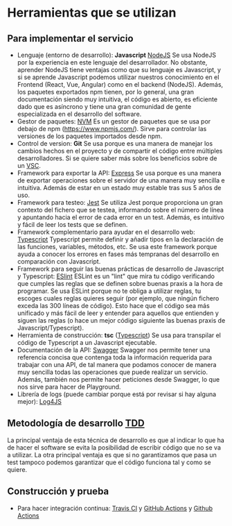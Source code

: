 # Herramientas que se utilizan

## Para implementar el servicio

- Lenguaje (entorno de desarrollo): **Javascript** [NodeJS](https://nodejs.org/es/)
    Se usa NodeJS por la experiencia en este lenguaje del desarrollador.
    No obstante, aprender NodeJS tiene ventajas como que su lenguaje es Javascript, y si se aprende Javascript podemos utilizar nuestros conocimiento en el Frontend (React, Vue, Angular) como en el backend (NodeJS).
    Además, los paquetes exportados npm tienen, por lo general, una gran documentación siendo muy intuitiva, el código es abierto, es eficiente dado que es asíncrono y tiene una gran comunidad de gente especializada en el desarrollo del software.
- Gestor de paquetes: [NVM](https://github.com/nvm-sh/nvm)
    Es un gestor de paquetes que se usa por debajo de npm (https://www.npmjs.com/).
    Sirve para controlar las versiones de los paquetes importados desde npm.
- Control de version: **Git**
    Se usa porque es una manera de manejar los cambios hechos en el proyecto y de compartir el código entre múltiples desarrolladores.
    Si se quiere saber más sobre los beneficios sobre de un [VSC](https://www.seguetech.com/a-review-of-software-version-control-systems-benefits-and-why-it-matters/).
- Framework para exportar la API: [Express](https://expressjs.com/)
    Se usa porque es una manera de exportar operaciones sobre el servidor de una manera muy sencilla e intuitiva.
    Además de estar en un estado muy estable tras sus 5 años de uso.
- Framework para testeo: [Jest](https://jestjs.io/)
    Se utiliza Jest porque proporciona un gran contexto del fichero que se testea, informando sobre el número de línea y apuntando hacia el error de cada error en un test.
    Además, es intuitivo y fácil de leer los tests que se definen.
- Framework complementario para ayudar en el desarrollo web: [Typescript](https://www.typescriptlang.org/)
    Typescript permite definir y añadir tipos en la declaración de las funciones, variables, métodos, etc.
    Se usa este framework porque ayuda a conocer los errores en fases más tempranas del desarrollo en comparación con Javascript.
- Framework para seguir las buenas prácticas de desarrollo de Javascript y Typescript: [ESlint](https://eslint.org/)
    ESLint es un "lint" que mira tu código verificando que cumples las reglas que se definen sobre buenas praxis a la hora de programar.
    Se usa ESLint porque no te obliga a utilizar reglas, tu escoges cuales reglas quieres seguir (por ejemplo, que ningún fichero exceda las 300 líneas de código).
    Esto hace que el código sea más unificado y más fácil de leer y entender para aquellos que entienden y siguen las reglas (o hace un mejor código siguiente las buenas praxis de Javascript/Typescript).
- Herramienta de construcción: **tsc** ([Typescript](https://www.typescriptlang.org/docs/handbook/compiler-options.html))
    Se usa para transpilar el código de Typescript a un Javascript ejecutable.
- Documentación de la API: [Swagger](https://swagger.io/tools/swagger-ui/)
    Swagger nos permite tener una referencia concisa que contenga toda la información requerida para trabajar con una API, de tal manera que podamos conocer de manera muy sencilla todas las operaciones que puede realizar un servicio.
    Además, también nos permite hacer peticiones desde Swagger, lo que nos sirve para hacer de Playground.
- Librería de logs (puede cambiar porque está por revisar si hay alguna mejor): [Log4JS](https://www.npmjs.com/package/log4js)

## Metodología de desarrollo [TDD](https://es.wikipedia.org/wiki/Desarrollo_guiado_por_pruebas)

La principal ventaja de esta técnica de desarrollo es que al indicar lo que ha de hacer el software se evita la posibilidad de escribir código que no se va a utilizar.
La otra principal ventaja es que si no garantizamos que pasa un test tampoco podemos garantizar que el código funciona tal y como se quiere.

## Construcción y prueba

- Para hacer integración continua: [Travis CI](https://travis-ci.com/) y [GitHub Actions](https://github.com/iscoct/proyectoInfraestructuraVirtual/actions) y [Github Actions](https://github.com/iscoct/proyectoInfraestructuraVirtual/actions)